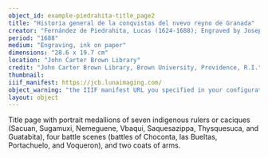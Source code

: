 ```yaml
---
object_id: example-piedrahita-title_page2
title: "Historia general de la conqvistas del nvevo reyno de Granada"
creator: "Fernández de Piedrahita, Lucas (1624-1688); Engraved by Joseph Mulder"
period: "1688"
medium: "Engraving, ink on paper"
dimensions: "28.6 x 19.7 cm"
location: "John Carter Brown Library"
credit: "John Carter Brown Library, Brown University, Providence, R.I."
thumbnail: 
iiif_manifest: https://jcb.lunaimaging.com/
object_warning: "the IIIF manifest URL you specified in your configuration CSV or Google Sheet does not point to a valid IIIF manifest"
layout: object
---
```


Title page with portrait medallions of seven indigenous rulers or caciques (Sacuan, Sugamuxi, Nemeguene, Vbaqui, Saquesazippa, Thysquesuca, and Guatabita), four battle scenes (battles of Choconta, las Bueltas, Portachuelo, and Voqueron), and two coats of arms.
